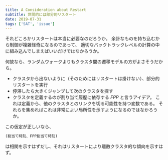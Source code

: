 ```yaml
---
title: A Consideration about Restart
subtitle: 世間的には部分的リスタート
date: 2019-07-31
tags: ['SAT', 'issue']
---
```


それどころかリスタートは本当に必要なのだろうか。
余計なものを持ち込むから制御が複雑怪奇になるのであって、
適切なバックトラックレベルの計算の中に組み込んでしまえばいいだけではなかろうか。

何故なら、ランダムウォークよりもクラスタ間の遷移モデルの方がよさそうだから。

- クラスタから出ないように（そのためにはリスタートは掛けない）、部分的リスタートを実行
- 停滞したら大きくジャンプして次のクラスタを探す
- クラスタを定義するのが割り当て履歴に依存する *FPP* と言うアイデア。
  これは定義から、他のクラスタとのリンクを切る可能性を持つ変数である。
  それらを集めればこれは非常によい局所性を示すようになるのではなかろうか。

この仮定が正しいなら、

```tex
(割当て時刻、FPP割当て時刻)
```

は相関を示すはずだし、それはリスタートにより離散クラスタ的な傾向を示すはず。
